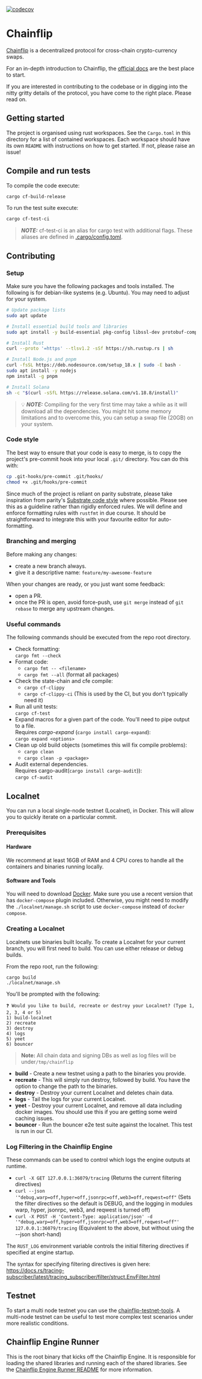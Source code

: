 [![codecov](https://codecov.io/gh/chainflip-io/chainflip-backend/branch/main/graph/badge.svg?token=20X24B8IXC)](https://codecov.io/gh/chainflip-io/chainflip-backend)

# Chainflip

[Chainflip](https://chainflip.io/) is a decentralized protocol for cross-chain crypto-currency swaps.

For an in-depth introduction to Chainflip, the [official docs](https://docs.chainflip.io/) are the best place to start.

If you are interested in contributing to the codebase or in digging into the nitty gritty details of the protocol, you have come to the right place. Please read on.

## Getting started

The project is organised using rust workspaces. See the `Cargo.toml` in this directory for a list of contained
workspaces. Each workspace should have its own `README` with instructions on how to get started. If not, please raise an issue!

## Compile and run tests

To compile the code execute:

```bash
cargo cf-build-release
```

To run the test suite execute:

```bash
cargo cf-test-ci
```

> **_NOTE:_**  cf-test-ci is an alias for cargo test with additional flags. These aliases are defined in [.cargo/config.toml](.cargo/config.toml).

## Contributing
### Setup
Make sure you have the following packages and tools installed. The following is for debian-like systems (e.g. Ubuntu). You may need to adjust for your system.

```bash
# Update package lists
sudo apt update

# Install essential build tools and libraries
sudo apt install -y build-essential pkg-config libssl-dev protobuf-compiler clang cmake jq

# Install Rust
curl --proto '=https' --tlsv1.2 -sSf https://sh.rustup.rs | sh

# Install Node.js and pnpm
curl -fsSL https://deb.nodesource.com/setup_18.x | sudo -E bash -
sudo apt install -y nodejs
npm install -g pnpm

# Install Solana
sh -c "$(curl -sSfL https://release.solana.com/v1.18.8/install)"
```

> 💡 **_NOTE:_** Compiling for the very first time may take a while as it will download all the dependencies. You might hit some memory limitations and to overcome this, you can setup a swap file (20GB) on your system.

### Code style

The best way to ensure that your code is easy to merge, is to copy the project's pre-commit hook into your local `.git/`
directory. You can do this with:

```bash
cp .git-hooks/pre-commit .git/hooks/
chmod +x .git/hooks/pre-commit
```

Since much of the project is reliant on parity substrate, please take inspiration from
parity's [Substrate code style](https://github.com/paritytech/substrate/blob/master/docs/STYLE_GUIDE.md) where possible.
Please see this as a guideline rather than rigidly enforced rules. We will define and enforce formatting rules
with `rustfmt` in due course. It should be straightforward to integrate this with your favourite editor for
auto-formatting.

### Branching and merging

Before making any changes:

- create a new branch always.
- give it a descriptive name: `feature/my-awesome-feature`

When your changes are ready, or you just want some feedback:

- open a PR.
- once the PR is open, avoid force-push, use `git merge` instead of `git rebase` to merge any upstream changes.

### Useful commands

The following commands should be executed from the repo root directory.

- Check formatting:<br>
  `cargo fmt --check`
- Format code:<br>
  - `cargo fmt -- <filename>`
  - `cargo fmt --all` (format all packages)
- Check the state-chain and cfe compile:
  - `cargo cf-clippy`
  - `cargo cf-clippy-ci` (This is used by the CI, but you don't typically need it)
- Run all unit tests:<br>
  `cargo cf-test`
- Expand macros for a given part of the code. You'll need to pipe output to a file.<br>
  Requires _cargo-expand_ (`cargo install cargo-expand`):<br>
  `cargo expand <options>`
- Clean up old build objects (sometimes this will fix compile problems):
  - `cargo clean`
  - `cargo clean -p <package>`
- Audit external dependencies.<br>
  Requires cargo-audit(`cargo install cargo-audit`)):<br>
  `cargo cf-audit`

## Localnet

You can run a local single-node testnet (Localnet), in Docker. This will allow you to quickly iterate on a particular
commit.

### Prerequisites

#### Hardware
We recommend at least 16GB of RAM and 4 CPU cores to handle all the containers and binaries running locally.

#### Software and Tools
You will need to download [Docker](https://docs.docker.com/get-docker/). Make sure you use a recent version that has `docker-compose` plugin included. Otherwise, you might need to modify the `./localnet/manage.sh` script to use `docker-compose` instead of `docker compose`.

### Creating a Localnet

Localnets use binaries built locally. To create a Localnet for your current branch, you will first need to build. You can use either release or debug builds.

From the repo root, run the following:

```shell
cargo build
./localnet/manage.sh
```
You'll be prompted with the following:

```shell
❓ Would you like to build, recreate or destroy your Localnet? (Type 1, 2, 3, 4 or 5)
1) build-localnet
2) recreate
3) destroy
4) logs
5) yeet
6) bouncer
```

> **Note:** All chain data and signing DBs as well as log files will be under`/tmp/chainflip`

- **build** - Create a new testnet using a path to the binaries you provide.
- **recreate** - This will simply run destroy, followed by build. You have the option to change the path to the binaries.
- **destroy** - Destroy your current Localnet and deletes chain data.
- **logs** - Tail the logs for your current Localnet.
- **yeet** - Destroy your current Localnet, and remove all data including docker images. You should use this if you are getting some weird caching issues.
- **bouncer** - Run the bouncer e2e test suite against the localnet. This test is run in our CI.

### Log Filtering in the Chainflip Engine

These commands can be used to control which logs the engine outputs at runtime.

- `curl -X GET 127.0.0.1:36079/tracing` (Returns the current filtering directives)
- `curl --json '"debug,warp=off,hyper=off,jsonrpc=off,web3=off,reqwest=off"` (Sets the filter directives so the default is DEBUG, and the logging in modules warp, hyper, jsonrpc, web3, and reqwest is turned off)
- `curl -X POST -H 'Content-Type: application/json' -d '"debug,warp=off,hyper=off,jsonrpc=off,web3=off,reqwest=off"' 127.0.0.1:36079/tracing` (Equivalent to the above, but without using the --json short-hand)

The `RUST_LOG` environment variable controls the initial filtering directives if specified at engine startup.

The syntax for specifying filtering directives is given here: <https://docs.rs/tracing-subscriber/latest/tracing_subscriber/filter/struct.EnvFilter.html>

## Testnet

To start a multi node testnet you can use the [chainflip-testnet-tools](https://github.com/chainflip-io/chainflip-testnet-tools). A multi-node testnet can be useful to test more complex test scenarios under more realistic conditions.

## Chainflip Engine Runner

This is the root binary that kicks off the Chainflip Engine. It is responsible for loading the shared libraries and running each of the shared libraries. See the [Chainflip Engine Runner README](./engine-runner-bin/README.md) for more information.
